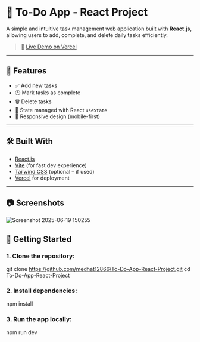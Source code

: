 # 📝 To-Do App - React Project

A simple and intuitive task management web application built with **React.js**, allowing users to add, complete, and delete daily tasks efficiently.

> 🚀 [Live Demo on Vercel](https://to-do-app-react-project-888h.vercel.app/)

---

## 📌 Features

- ✅ Add new tasks
- 🕒 Mark tasks as complete
- 🗑️ Delete tasks
- 💾 State managed with React `useState`
- 📱 Responsive design (mobile-first)

---

## 🛠️ Built With

- [React.js](https://react.dev/)
- [Vite](https://vitejs.dev/) (for fast dev experience)
- [Tailwind CSS](https://tailwindcss.com/) (optional – if used)
- [Vercel](https://vercel.com/) for deployment

---

## 📷 Screenshots  
![Screenshot 2025-06-19 150255](https://github.com/user-attachments/assets/edfaf538-3736-4e39-ac8e-84c081d9dc5c)

## 🚀 Getting Started
### 1. Clone the repository:
git clone https://github.com/medhat12866/To-Do-App-React-Project.git
cd To-Do-App-React-Project

### 2. Install dependencies:
npm install

### 3. Run the app locally:
npm run dev
